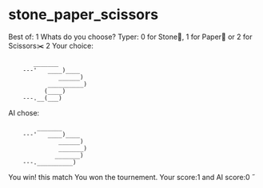 # stone_paper_scissors

Best of: 1
Whats do you choose? Typer: 0 for Stone🗿, 1 for Paper📄 or 2 for Scissors✂️ 
2
Your choice:

           _______
        ---'   ____)____
                  ______)
               __________)
              (____)
        ---.__(___)
    
AI chose:

            _______
        ---'   ____)____
                  ______)
                  _______)
                 _______)
        ---.__________)
  
    
You win! this match
You won the tournement. Your score:1 and AI score:0
 
